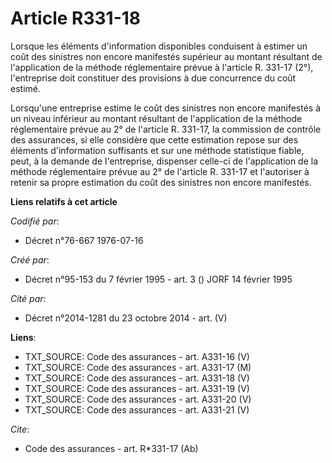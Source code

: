 # Article R331-18

Lorsque les éléments d'information disponibles conduisent à estimer un coût des sinistres non encore manifestés supérieur au
montant résultant de l'application de la méthode réglementaire prévue à l'article R. 331-17 (2°), l'entreprise doit
constituer des provisions à due concurrence du coût estimé.

Lorsqu'une entreprise estime le coût des sinistres non encore manifestés à un niveau inférieur au montant résultant de
l'application de la méthode réglementaire prévue au 2° de l'article R. 331-17, la commission de contrôle des assurances, si
elle considère que cette estimation repose sur des éléments d'information suffisants et sur une méthode statistique fiable,
peut, à la demande de l'entreprise, dispenser celle-ci de l'application de la méthode réglementaire prévue au 2° de l'article
R. 331-17 et l'autoriser à retenir sa propre estimation du coût des sinistres non encore manifestés.

**Liens relatifs à cet article**

_Codifié par_:

  - Décret n°76-667 1976-07-16

_Créé par_:

  - Décret n°95-153 du 7 février 1995 - art. 3 () JORF 14 février 1995

_Cité par_:

  - Décret n°2014-1281 du 23 octobre 2014 - art. (V)

**Liens**:

  - TXT_SOURCE: Code des assurances - art. A331-16 (V)
  - TXT_SOURCE: Code des assurances - art. A331-17 (M)
  - TXT_SOURCE: Code des assurances - art. A331-18 (V)
  - TXT_SOURCE: Code des assurances - art. A331-19 (V)
  - TXT_SOURCE: Code des assurances - art. A331-20 (V)
  - TXT_SOURCE: Code des assurances - art. A331-21 (V)

_Cite_:

  - Code des assurances - art. R*331-17 (Ab)
